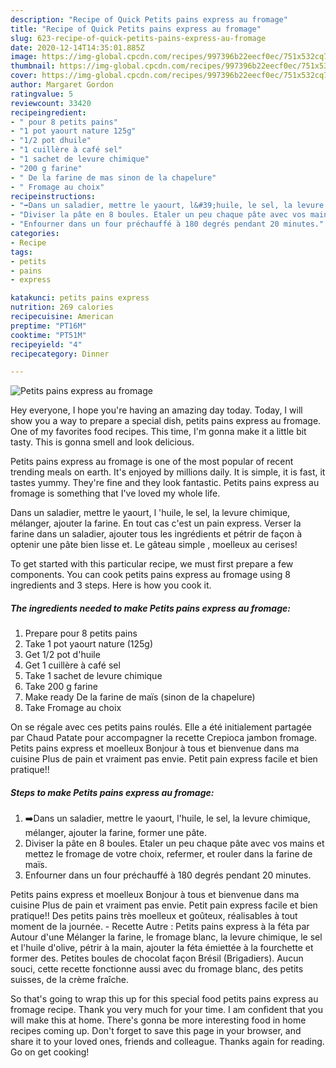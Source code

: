 ```yaml
---
description: "Recipe of Quick Petits pains express au fromage"
title: "Recipe of Quick Petits pains express au fromage"
slug: 623-recipe-of-quick-petits-pains-express-au-fromage
date: 2020-12-14T14:35:01.885Z
image: https://img-global.cpcdn.com/recipes/997396b22eecf0ec/751x532cq70/petits-pains-express-au-fromage-photo-principale-de-la-recette.jpg
thumbnail: https://img-global.cpcdn.com/recipes/997396b22eecf0ec/751x532cq70/petits-pains-express-au-fromage-photo-principale-de-la-recette.jpg
cover: https://img-global.cpcdn.com/recipes/997396b22eecf0ec/751x532cq70/petits-pains-express-au-fromage-photo-principale-de-la-recette.jpg
author: Margaret Gordon
ratingvalue: 5
reviewcount: 33420
recipeingredient:
- " pour 8 petits pains"
- "1 pot yaourt nature 125g"
- "1/2 pot dhuile"
- "1 cuillère à café sel"
- "1 sachet de levure chimique"
- "200 g farine"
- " De la farine de mas sinon de la chapelure"
- " Fromage au choix"
recipeinstructions:
- "➡️Dans un saladier, mettre le yaourt, l&#39;huile, le sel, la levure chimique, mélanger, ajouter la farine, former une pâte."
- "Diviser la pâte en 8 boules. Etaler un peu chaque pâte avec vos mains et mettez le fromage de votre choix, refermer, et rouler dans la farine de maïs."
- "Enfourner dans un four préchauffé à 180 degrés pendant 20 minutes."
categories:
- Recipe
tags:
- petits
- pains
- express

katakunci: petits pains express 
nutrition: 269 calories
recipecuisine: American
preptime: "PT16M"
cooktime: "PT51M"
recipeyield: "4"
recipecategory: Dinner

---
```



![Petits pains express au fromage](https://img-global.cpcdn.com/recipes/997396b22eecf0ec/751x532cq70/petits-pains-express-au-fromage-photo-principale-de-la-recette.jpg)

Hey everyone, I hope you're having an amazing day today. Today, I will show you a way to prepare a special dish, petits pains express au fromage. One of my favorites food recipes. This time, I'm gonna make it a little bit tasty. This is gonna smell and look delicious.

Petits pains express au fromage is one of the most popular of recent trending meals on earth. It's enjoyed by millions daily. It is simple, it is fast, it tastes yummy. They're fine and they look fantastic. Petits pains express au fromage is something that I've loved my whole life.

Dans un saladier, mettre le yaourt, l &#39;huile, le sel, la levure chimique, mélanger, ajouter la farine. En tout cas c&#39;est un pain express. Verser la farine dans un saladier, ajouter tous les ingrédients et pétrir de façon à optenir une pâte bien lisse et. Le gâteau simple , moelleux au cerises!


To get started with this particular recipe, we must first prepare a few components. You can cook petits pains express au fromage using 8 ingredients and 3 steps. Here is how you cook it.

<!--inarticleads1-->

##### The ingredients needed to make Petits pains express au fromage:

1. Prepare  pour 8 petits pains
1. Take 1 pot yaourt nature (125g)
1. Get 1/2 pot d&#39;huile
1. Get 1 cuillère à café sel
1. Take 1 sachet de levure chimique
1. Take 200 g farine
1. Make ready  De la farine de maïs (sinon de la chapelure)
1. Take  Fromage au choix


On se régale avec ces petits pains roulés. Elle a été initialement partagée par Chaud Patate pour accompagner la recette Crepioca jambon fromage. Petits pains express et moelleux Bonjour à tous et bienvenue dans ma cuisine Plus de pain et vraiment pas envie. Petit pain express facile et bien pratique!! 

<!--inarticleads2-->

##### Steps to make Petits pains express au fromage:

1. ➡️Dans un saladier, mettre le yaourt, l&#39;huile, le sel, la levure chimique, mélanger, ajouter la farine, former une pâte.
1. Diviser la pâte en 8 boules. Etaler un peu chaque pâte avec vos mains et mettez le fromage de votre choix, refermer, et rouler dans la farine de maïs.
1. Enfourner dans un four préchauffé à 180 degrés pendant 20 minutes.


Petits pains express et moelleux Bonjour à tous et bienvenue dans ma cuisine Plus de pain et vraiment pas envie. Petit pain express facile et bien pratique!! Des petits pains très moelleux et goûteux, réalisables à tout moment de la journée. - Recette Autre : Petits pains express à la féta par Autour d&#39;une Mélanger la farine, le fromage blanc, la levure chimique, le sel et l&#39;huile d&#39;olive, pétrir à la main, ajouter la féta émiettée à la fourchette et former des. Petites boules de chocolat façon Brésil (Brigadiers). Aucun souci, cette recette fonctionne aussi avec du fromage blanc, des petits suisses, de la crème fraîche. 

So that's going to wrap this up for this special food petits pains express au fromage recipe. Thank you very much for your time. I am confident that you will make this at home. There's gonna be more interesting food in home recipes coming up. Don't forget to save this page in your browser, and share it to your loved ones, friends and colleague. Thanks again for reading. Go on get cooking!
